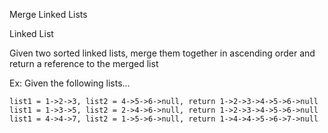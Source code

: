 Merge Linked Lists

Linked List

Given two sorted linked lists, merge them together in ascending order and return a reference to the merged list

Ex: Given the following lists...

    list1 = 1->2->3, list2 = 4->5->6->null, return 1->2->3->4->5->6->null
    list1 = 1->3->5, list2 = 2->4->6->null, return 1->2->3->4->5->6->null
    list1 = 4->4->7, list2 = 1->5->6->null, return 1->4->4->5->6->7->null
